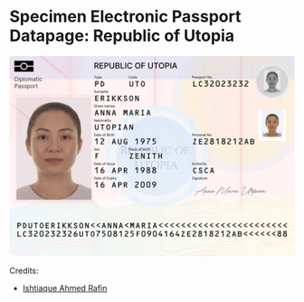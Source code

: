 # Specimen Electronic Passport Datapage: Republic of Utopia

![Electronic Passport's Bio Datapage](datapage..svg)

Credits: 
- [Ishtiaque Ahmed Rafin](https://github.com/CsehRafin)
